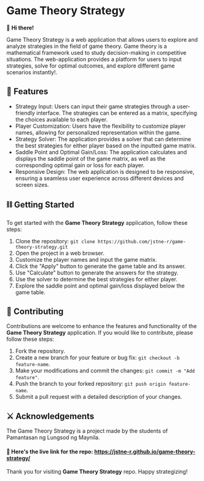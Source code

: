 # Game Theory Strategy

👋 **Hi there!**

Game Theory Strategy is a web application that allows users to explore and analyze strategies in the field of game theory. Game theory is a mathematical framework used to study decision-making in competitive situations. The web-application provides a platform for users to input strategies, solve for optimal outcomes, and explore different game scenarios instantly!.

## 👾 Features

- Strategy Input: Users can input their game strategies through a user-friendly interface. The strategies can be entered as a matrix, specifying the choices available to each player.
- Player Customization: Users have the flexibility to customize player names, allowing for personalized representation within the game.
- Strategy Solver: The application provides a solver that can determine the best strategies for either player based on the inputted game matrix.
- Saddle Point and Optimal Gain/Loss: The application calculates and displays the saddle point of the game matrix, as well as the corresponding optimal gain or loss for each player.
- Responsive Design: The web application is designed to be responsive, ensuring a seamless user experience across different devices and screen sizes.


## ⛓️ Getting Started

To get started with the **Game Theory Strategy** application, follow these steps:

1. Clone the repository: `git clone https://github.com/jstne-r/game-theory-strategy.git`
2. Open the project in a web browser.
3. Customize the player names and input the game matrix.
4. Click the "Apply" button to generate the game table and its answer.
5. Use "Calculate" button to generate the answers for the strategy.
6. Use the solver to determine the best strategies for either player.
7. Explore the saddle point and optimal gain/loss displayed below the game table.



## 💁 Contributing

Contributions are welcome to enhance the features and functionality of the **Game Theory Strategy** application. If you would like to contribute, please follow these steps:

1. Fork the repository.
2. Create a new branch for your feature or bug fix: `git checkout -b feature-name`.
3. Make your modifications and commit the changes: `git commit -m "Add feature"`.
4. Push the branch to your forked repository: `git push origin feature-name`.
5. Submit a pull request with a detailed description of your changes.


## ⚔️ Acknowledgements

The Game Theory Strategy is a project made by the students of Pamantasan ng Lungsod ng Maynila.


#### 🔗 Here's the live link for the repo: https://jstne-r.github.io/game-theory-strategy/


Thank you for visiting **Game Theory Strategy** repo. Happy strategizing!
